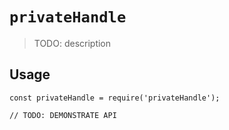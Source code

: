 # `privateHandle`

> TODO: description

## Usage

```
const privateHandle = require('privateHandle');

// TODO: DEMONSTRATE API
```
